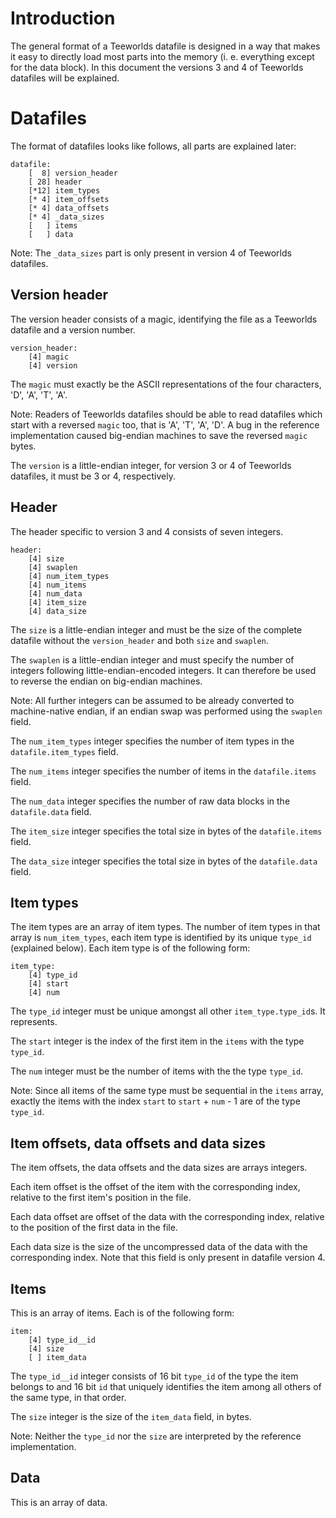 
Introduction
============

The general format of a Teeworlds datafile is designed in a way that makes it
easy to directly load most parts into the memory (i. e. everything except for
the data block). In this document the versions 3 and 4 of Teeworlds datafiles
will be explained.


Datafiles
=========

The format of datafiles looks like follows, all parts are explained later:

    datafile:
        [  8] version_header
        [ 28] header
        [*12] item_types
        [* 4] item_offsets
        [* 4] data_offsets
        [* 4] _data_sizes
        [   ] items
        [   ] data

Note: The `_data_sizes` part is only present in version 4 of Teeworlds
datafiles.


Version header
--------------

The version header consists of a magic, identifying the file as a Teeworlds
datafile and a version number.

    version_header:
        [4] magic
        [4] version

The `magic` must exactly be the ASCII representations of the four characters,
'D', 'A', 'T', 'A'.

Note: Readers of Teeworlds datafiles should be able to read datafiles which
start with a reversed `magic` too, that is 'A', 'T', 'A', 'D'. A bug in the
reference implementation caused big-endian machines to save the reversed
`magic` bytes.

The `version` is a little-endian integer, for version 3 or 4 of Teeworlds
datafiles, it must be 3 or 4, respectively.


Header
------

The header specific to version 3 and 4 consists of seven integers.

    header:
        [4] size
        [4] swaplen
        [4] num_item_types
        [4] num_items
        [4] num_data
        [4] item_size
        [4] data_size

The `size` is a little-endian integer and must be the size of the complete
datafile without the `version_header` and both `size` and `swaplen`.

The `swaplen` is a little-endian integer and must specify the number of
integers following little-endian-encoded integers. It can therefore be used to
reverse the endian on big-endian machines.

Note: All further integers can be assumed to be already converted to
machine-native endian, if an endian swap was performed using the `swaplen`
field.

The `num_item_types` integer specifies the number of item types in the
`datafile.item_types` field.

The `num_items` integer specifies the number of items in the `datafile.items`
field.

The `num_data` integer specifies the number of raw data blocks in the
`datafile.data` field.

The `item_size` integer specifies the total size in bytes of the
`datafile.items` field.

The `data_size` integer specifies the total size in bytes of the
`datafile.data` field.


Item types
----------

The item types are an array of item types. The number of item types in that
array is `num_item_types`, each item type is identified by its unique `type_id`
(explained below). Each item type is of the following form:

    item_type:
        [4] type_id
        [4] start
        [4] num

The `type_id` integer must be unique amongst all other `item_type.type_id`s. It
represents.

The `start` integer is the index of the first item in the `items` with the type
`type_id`.

The `num` integer must be the number of items with the the type `type_id`.

Note: Since all items of the same type must be sequential in the `items` array,
exactly the items with the index `start` to `start` + `num` - 1 are of the type
`type_id`.


Item offsets, data offsets and data sizes
-----------------------------------------

The item offsets, the data offsets and the data sizes are arrays integers.

Each item offset is the offset of the item with the corresponding index,
relative to the first item's position in the file.

Each data offset are offset of the data with the corresponding index, relative
to the position of the first data in the file.

Each data size is the size of the uncompressed data of the data with the
corresponding index. Note that this field is only present in datafile version
4.


Items
-----

This is an array of items. Each is of the following form:

    item:
        [4] type_id__id
        [4] size
        [ ] item_data

The `type_id__id` integer consists of 16 bit `type_id` of the type the item
belongs to and 16 bit `id` that uniquely identifies the item among all others
of the same type, in that order.

The `size` integer is the size of the `item_data` field, in bytes.

Note: Neither the `type_id` nor the `size` are interpreted by the reference
implementation.


Data
----

This is an array of data.
